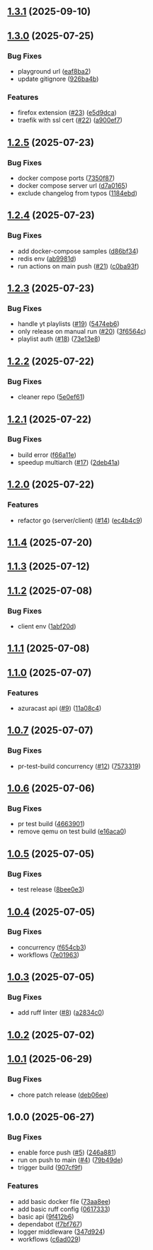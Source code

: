 ## [1.3.1](https://github.com/yggdrion/firecast/compare/v1.3.0...v1.3.1) (2025-09-10)

## [1.3.0](https://github.com/yggdrion/firecast/compare/v1.2.5...v1.3.0) (2025-07-25)

### Bug Fixes

* playground url ([eaf8ba2](https://github.com/yggdrion/firecast/commit/eaf8ba277bbcef002751da597d68df05dacbf11f))
* update gitignore ([926ba4b](https://github.com/yggdrion/firecast/commit/926ba4bfaf3ff67ac3349be59946790cba06e3a3))

### Features

* firefox extension ([#23](https://github.com/yggdrion/firecast/issues/23)) ([e5d9dca](https://github.com/yggdrion/firecast/commit/e5d9dca009efa51b60d8da35bc89d474222792c5))
* traefik with ssl cert ([#22](https://github.com/yggdrion/firecast/issues/22)) ([a900ef7](https://github.com/yggdrion/firecast/commit/a900ef71e563d5dd058804e8b5ac8d68549a27b5))

## [1.2.5](https://github.com/yggdrion/firecast/compare/v1.2.4...v1.2.5) (2025-07-23)

### Bug Fixes

* docker compose ports ([7350f87](https://github.com/yggdrion/firecast/commit/7350f8725f6a7d4d0d91937efe7c27740ea81035))
* docker compose server url ([d7a0165](https://github.com/yggdrion/firecast/commit/d7a0165dd3688acedbf010c1a53a7db51614894c))
* exclude changelog from typos ([1184ebd](https://github.com/yggdrion/firecast/commit/1184ebd8f3fdbc42b1a3965eaf07f2967ce49482))

## [1.2.4](https://github.com/yggdrion/firecast/compare/v1.2.3...v1.2.4) (2025-07-23)

### Bug Fixes

* add docker-compose samples ([d86bf34](https://github.com/yggdrion/firecast/commit/d86bf3495f1c3e5fe292d69d3555e8e931da05c1))
* redis env ([ab9981d](https://github.com/yggdrion/firecast/commit/ab9981d5765b510a8179bdca35e1acda079c826e))
* run actions on main push ([#21](https://github.com/yggdrion/firecast/issues/21)) ([c0ba93f](https://github.com/yggdrion/firecast/commit/c0ba93f7c252a1aec82f25a71917e37fd0ded935))

## [1.2.3](https://github.com/yggdrion/firecast/compare/v1.2.2...v1.2.3) (2025-07-23)

### Bug Fixes

* handle yt playlists ([#19](https://github.com/yggdrion/firecast/issues/19)) ([5474eb6](https://github.com/yggdrion/firecast/commit/5474eb6f3de41f233b0b7f2484e645c68ec54f15))
* only release on manual run ([#20](https://github.com/yggdrion/firecast/issues/20)) ([3f6564c](https://github.com/yggdrion/firecast/commit/3f6564cbe12aa6fc8f88cce79ccfb1fb7d2660ee))
* playlist auth ([#18](https://github.com/yggdrion/firecast/issues/18)) ([73e13e8](https://github.com/yggdrion/firecast/commit/73e13e8d2cce40ae028775637596020421942aec))

## [1.2.2](https://github.com/yggdrion/firecast/compare/v1.2.1...v1.2.2) (2025-07-22)

### Bug Fixes

* cleaner repo ([5e0ef61](https://github.com/yggdrion/firecast/commit/5e0ef611bbdd3b607c98a0c3996c974b8ebd7971))

## [1.2.1](https://github.com/yggdrion/firecast/compare/v1.2.0...v1.2.1) (2025-07-22)

### Bug Fixes

* build error ([f66a11e](https://github.com/yggdrion/firecast/commit/f66a11e2deb6a0bc51b1c24226cef98e9589e64e))
* speedup multiarch ([#17](https://github.com/yggdrion/firecast/issues/17)) ([2deb41a](https://github.com/yggdrion/firecast/commit/2deb41ae47437c32ba640f36d8a39338ea705c71))

## [1.2.0](https://github.com/yggdrion/firecast/compare/v1.1.4...v1.2.0) (2025-07-22)

### Features

* refactor go (server/client) ([#14](https://github.com/yggdrion/firecast/issues/14)) ([ec4b4c9](https://github.com/yggdrion/firecast/commit/ec4b4c9c02754f326282e9662961660811c17def))

## [1.1.4](https://github.com/yggdrion/firecast/compare/v1.1.3...v1.1.4) (2025-07-20)

## [1.1.3](https://github.com/yggdrion/firecast/compare/v1.1.2...v1.1.3) (2025-07-12)

## [1.1.2](https://github.com/yggdrion/firecast/compare/v1.1.1...v1.1.2) (2025-07-08)

### Bug Fixes

* client env ([1abf20d](https://github.com/yggdrion/firecast/commit/1abf20d930bfcf7ed0cc2c20c5b84bd1da6a2ae2))

## [1.1.1](https://github.com/yggdrion/firecast/compare/v1.1.0...v1.1.1) (2025-07-08)

## [1.1.0](https://github.com/yggdrion/firecast/compare/v1.0.7...v1.1.0) (2025-07-07)

### Features

* azuracast api ([#9](https://github.com/yggdrion/firecast/issues/9)) ([11a08c4](https://github.com/yggdrion/firecast/commit/11a08c4f20a0e210e0ef5eec4b08e4b2682ed422))

## [1.0.7](https://github.com/yggdrion/firecast/compare/v1.0.6...v1.0.7) (2025-07-07)

### Bug Fixes

* pr-test-build concurrency ([#12](https://github.com/yggdrion/firecast/issues/12)) ([7573319](https://github.com/yggdrion/firecast/commit/7573319779cca0fdcc1d9d505fbbad50e2364657))

## [1.0.6](https://github.com/yggdrion/firecast/compare/v1.0.5...v1.0.6) (2025-07-06)

### Bug Fixes

* pr test build ([4663901](https://github.com/yggdrion/firecast/commit/466390156ce800efefca15dd8cce65fb2ab09f41))
* remove qemu on test build ([e16aca0](https://github.com/yggdrion/firecast/commit/e16aca0b3bbe73d53333b95e7226c9220c67f04c))

## [1.0.5](https://github.com/yggdrion/firecast/compare/v1.0.4...v1.0.5) (2025-07-05)

### Bug Fixes

* test release ([8bee0e3](https://github.com/yggdrion/firecast/commit/8bee0e3e0175f8dfbede94ca92fc3430e4ced117))

## [1.0.4](https://github.com/yggdrion/firecast/compare/v1.0.3...v1.0.4) (2025-07-05)

### Bug Fixes

* concurrency ([f654cb3](https://github.com/yggdrion/firecast/commit/f654cb373ff5db2bbc0f49609e76b98d72fec4a7))
* workflows ([7e01963](https://github.com/yggdrion/firecast/commit/7e01963dd29f3aa274ece7a6ac134bfe2adcc6bc))

## [1.0.3](https://github.com/yggdrion/firecast/compare/v1.0.2...v1.0.3) (2025-07-05)

### Bug Fixes

* add ruff linter ([#8](https://github.com/yggdrion/firecast/issues/8)) ([a2834c0](https://github.com/yggdrion/firecast/commit/a2834c08df5499eb0b39ce7961bd5563d2a94072))

## [1.0.2](https://github.com/yggdrion/firecast/compare/v1.0.1...v1.0.2) (2025-07-02)

## [1.0.1](https://github.com/yggdrion/firecast/compare/v1.0.0...v1.0.1) (2025-06-29)

### Bug Fixes

* chore patch release ([deb06ee](https://github.com/yggdrion/firecast/commit/deb06ee2e595b07fed23d06936aaf7024c910817))

## 1.0.0 (2025-06-27)

### Bug Fixes

* enable force push ([#5](https://github.com/yggdrion/firecast/issues/5)) ([246a881](https://github.com/yggdrion/firecast/commit/246a881f84346dcb589f7b8cb50eb202fc505109))
* run on push to main ([#4](https://github.com/yggdrion/firecast/issues/4)) ([79b49de](https://github.com/yggdrion/firecast/commit/79b49de19bb2d24869be7464e41a9966372a9e9c))
* trigger build ([907cf9f](https://github.com/yggdrion/firecast/commit/907cf9f00373fb0e20a649d3268f6da552b641c2))

### Features

* add basic docker file ([73aa8ee](https://github.com/yggdrion/firecast/commit/73aa8ee1bbb4c85e7573f0b2f8b82e152ce3a8fb))
* add basic ruff config ([0617333](https://github.com/yggdrion/firecast/commit/06173331a5fa39dd3e3e3b979ddd1a0926d91082))
* basic api ([9f412b6](https://github.com/yggdrion/firecast/commit/9f412b65ad44285e4d1b502ff03e1f1b29457c2b))
* dependabot ([f7bf767](https://github.com/yggdrion/firecast/commit/f7bf7674e01566371e0fd6419ea49de5aa642ec2))
* logger middleware ([347d924](https://github.com/yggdrion/firecast/commit/347d924ccfb1916e26aaee210a8ac952017fc754))
* workflows ([c6ad029](https://github.com/yggdrion/firecast/commit/c6ad029f2c2fda320000c0263d709cf4083c8d7a))
